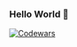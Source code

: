 ### Hello World 👋

[![Codewars](https://www.codewars.com/users/harerakalex/badges/large)](https://www.codewars.com/users/harerakalex)


<!--
**harerakalex/harerakalex** is a ✨ _special_ ✨ repository because its `README.md` (this file) appears on your GitHub profile.

Here are some ideas to get you started:

- 🔭 I’m currently working on ...
- 🌱 I’m currently learning ...
- 👯 I’m looking to collaborate on ...
- 🤔 I’m looking for help with ...
- 💬 Ask me about ...
- 📫 How to reach me: ...
- 😄 Pronouns: ...
- ⚡ Fun fact: ...
-->
